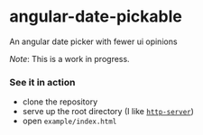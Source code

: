 # angular-date-pickable
An angular date picker with fewer ui opinions

*Note*: This is a work in progress.

### See it in action

* clone the repository
* serve up the root directory (I like [`http-server`](https://www.npmjs.com/package/http-server))
* open `example/index.html`


